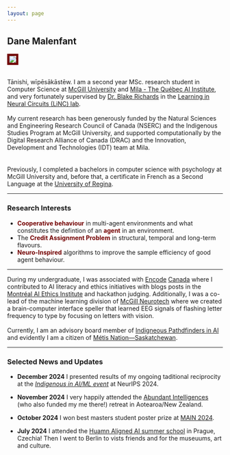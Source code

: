 ```yaml
---
layout: page
---
```


## Dane Malenfant



<img src="https://www.danemalenfant.com/rathlyn.png" style='border:5px solid #730000' >



\
Tānishi, wīpēsākāstēw. I am a second year MSc. research student in Computer Science at [McGill University](https://www.mcgill.ca/) and [Mila - The Québec AI Institute](https://mila.quebec/en), and very fortunately supervised by [Dr. Blake Richards](https://mila.quebec/en/directory/blake-richards) in the [Learning in Neural Circuits (LiNC) lab](https://linclab.mila.quebec/). <br> 
\
My current research has been generously funded by the Natural Sciences and Engineering Research Council of Canada (NSERC) and the Indigenous Studies Program at McGill University, and supported computationally by the Digital Research Alliance of Canada (DRAC) and the Innovation, Development and Technologies (IDT) team at Mila.
<br>  
\
Previously, I completed a bachelors in computer science with psychology at McGill University and, before that, a certificate in French as a Second Language at the [University of Regina](https://www.uregina.ca/). <br>

---

### Research Interests

- **<font color="#730000"> Cooperative behaviour</font>** in multi-agent environments and what constitutes the defintion of an **<font color="#730000">agent</font>** in an environment.
- The **<font color="#730000"> Credit Assignment Problem</font>** in structural, temporal and long-term flavours.
- **<font color="#730000">Neuro-Inspired</font>** algorithms to improve the sample efficiency of good agent behaviour.

---

During my undergraduate, I was associated with [Encode](https://encodeai.org/) [Canada](https://encodejustice.ca/) where I contributed to AI literacy and ethics initiatives with blogs posts in the [Montréal AI Ethics Institute](https://montrealethics.ai/) and hackathon judging. Additionally, I was a co-lead of the machine learning division of [McGill Neurotech](https://www.facebook.com/McGillNeurotech/) where we created a brain-computer interface speller that learned EEG signals of flashing letter frequency to type by focusing on letters with vision. <br>
\
Currently, I am an advisory board member of [Indigneous Pathdfinders in AI](https://mila.quebec/en/ai4humanity/learning/indigenous-pathfinders-in-ai) and evidently I am a citizen of [Métis Nation—Saskatchewan](https://metisnationsk.com/about-metis/). <br>

---

### Selected News and Updates

- **December 2024** I presented results of my ongoing taditional reciprocity at the *[Indigenous in AI/ML event](https://neurips.cc/virtual/2024/109201)* at NeurIPS 2024. <br>

- **November 2024** I very happily attended the [Abundant Intelligences](https://abundant-intelligences.net/) (who also funded my me there!) retreat in Aotearoa/New Zealand. <br>

- **October 2024** I won best masters student poster prize at [MAIN 2024](https://drive.google.com/file/d/1yxyfPw87ULkreqzvTBHjj7yfrAFOFu1r/view). <br>

- **July 2024** I attended the [Huamn Aligned AI summer school](https://humanaligned.ai/) in Prague, Czechia! Then I went to Berlin to vists friends and for the museuums, art and culture.

<br>

